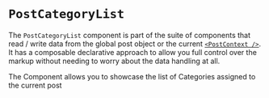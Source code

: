 # `PostCategoryList`

The `PostCategoryList` component is part of the suite of components that read / write data from the global post object or the current [`<PostContext />`](../post-context/). It has a composable declarative approach to allow you full control over the markup without needing to worry about the data handling at all.

The Component allows you to showcase the list of Categories assigned to the current post
